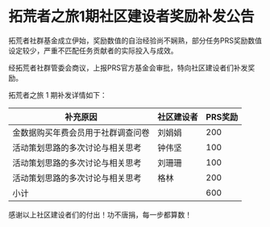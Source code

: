 # 拓荒者之旅1期社区建设者奖励补发公告

拓荒者社群基金成立伊始，奖励数值的自治经验尚不娴熟，部分任务PRS奖励数值设定较少，严重不匹配任务贡献者的实际投入与成效。

经拓荒者社群管委会商议，上报PRS官方基金会审批，特向社区建设者们补发奖励。

拓荒者之旅 1 期补发详情如下：

|补充原因|社区建设者|PRS奖励|
|--|--|--|
|金数据购买年费会员用于社群调查问卷|刘娟娟|200|
|活动策划思路的多次讨论与相关思考|钟伟坚|100|
|活动策划思路的多次讨论与相关思考|刘珊珊|100|
|活动策划思路的多次讨论与相关思考|格林|200|
|小计||600|

感谢以上社区建设者们的付出！功不唐捐，每一步都算数！